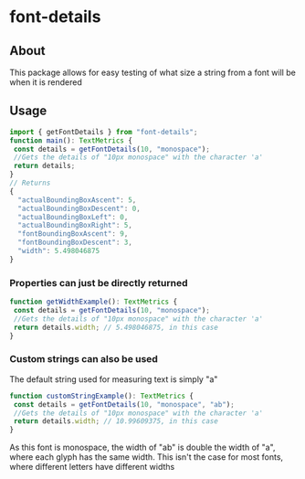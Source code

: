 # font-details

## About

This package allows for easy testing of what size a string from a font will be when it is rendered

## Usage

```ts
import { getFontDetails } from "font-details";
function main(): TextMetrics {
 const details = getFontDetails(10, "monospace");
 //Gets the details of "10px monospace" with the character 'a'
 return details;
}
// Returns
{
  "actualBoundingBoxAscent": 5,
  "actualBoundingBoxDescent": 0,
  "actualBoundingBoxLeft": 0,
  "actualBoundingBoxRight": 5,
  "fontBoundingBoxAscent": 9,
  "fontBoundingBoxDescent": 3,
  "width": 5.498046875
}
```

### Properties can just be directly returned

```ts
function getWidthExample(): TextMetrics {
 const details = getFontDetails(10, "monospace");
 //Gets the details of "10px monospace" with the character 'a'
 return details.width; // 5.498046875, in this case
}
```

### Custom strings can also be used

The default string used for measuring text is simply "a"

```ts
function customStringExample(): TextMetrics {
 const details = getFontDetails(10, "monospace", "ab");
 //Gets the details of "10px monospace" with the character 'a'
 return details.width; // 10.99609375, in this case
}
```

As this font is monospace, the width of "ab" is double the width of "a", where each glyph has the same width. This isn't the case for most fonts, where different letters have different widths
